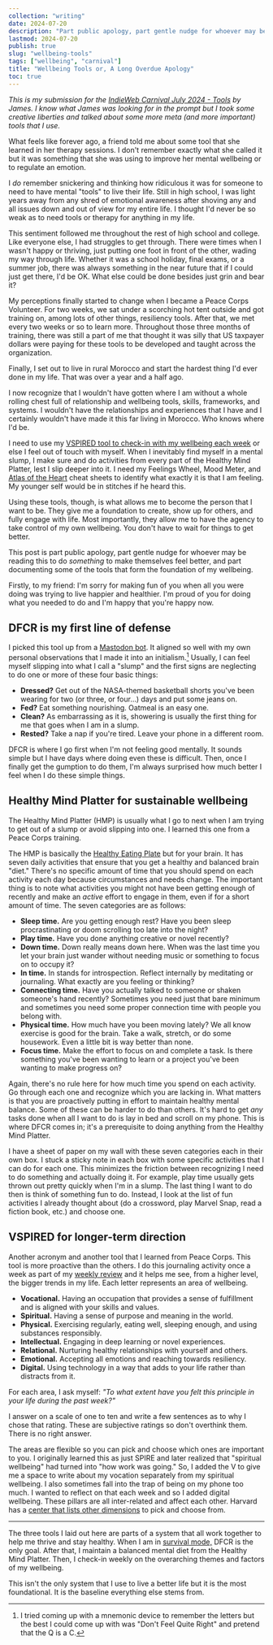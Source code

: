 ```yaml
---
collection: "writing"
date: 2024-07-20
description: "Part public apology, part gentle nudge for whoever may be reading this to do *something* to make themselves feel better, and part documenting some of the tools that form the foundation of my wellbeing."
lastmod: 2024-07-20
publish: true
slug: "wellbeing-tools"
tags: ["wellbeing", "carnival"]
title: "Wellbeing Tools or, A Long Overdue Apology"
toc: true
---
```


_This is my submission for the [IndieWeb Carnival July 2024 - Tools](https://jamesg.blog/2024/07/01/indieweb-carnival-tools/) by James. I know what James was looking for in the prompt but I took some creative liberties and talked about some more meta (and more important) tools that I use._

What feels like forever ago, a friend told me about some tool that she learned in her therapy sessions. I don't remember exactly what she called it but it was something that she was using to improve her mental wellbeing or to regulate an emotion.

I _do_ remember snickering and thinking how ridiculous it was for someone to need to have mental "tools" to live their life. Still in high school, I was light years away from any shred of emotional awareness after shoving any and all issues down and out of view for my entire life. I thought I'd never be so weak as to need tools or therapy for anything in my life.

This sentiment followed me throughout the rest of high school and college. Like everyone else, I had struggles to get through. There were times when I wasn't happy or thriving, just putting one foot in front of the other, wading my way through life. Whether it was a school holiday, final exams, or a summer job, there was always something in the near future that if I could just get there, I'd be OK. What else could be done besides just grin and bear it?

My perceptions finally started to change when I became a Peace Corps Volunteer. For two weeks, we sat under a scorching hot tent outside and got training on, among lots of other things, resiliency tools. After that, we met every two weeks or so to learn more. Throughout those three months of training, there was still a part of me that thought it was silly that US taxpayer dollars were paying for these tools to be developed and taught across the organization.

Finally, I set out to live in rural Morocco and start the hardest thing I'd ever done in my life. That was over a year and a half ago.

I now recognize that I wouldn't have gotten where I am without a whole rolling chest full of relationship and wellbeing tools, skills, frameworks, and systems. I wouldn't have the relationships and experiences that I have and I certainly wouldn't have made it this far living in Morocco. Who knows where I'd be.

I need to use my [VSPIRED tool to check-in with my wellbeing each week](/writing/weekly-review/) or else I feel out of touch with myself. When I inevitably find myself in a mental slump, I make sure and do activities from every part of the Healthy Mind Platter, lest I slip deeper into it. I need my Feelings Wheel, Mood Meter, and [Atlas of the Heart](/books/atlas-of-the-heart/) cheat sheets to identify what exactly it is that I am feeling. My younger self would be in stitches if he heard this.

Using these tools, though, is what allows me to become the person that I want to be. They give me a foundation to create, show up for others, and fully engage with life. Most importantly, they allow me to have the agency to take control of my own wellbeing. You don't have to wait for things to get better.

This post is part public apology, part gentle nudge for whoever may be reading this to do _something_ to make themselves feel better, and part documenting some of the tools that form the foundation of my wellbeing.

Firstly, to my friend: I'm sorry for making fun of you when all you were doing was trying to live happier and healthier. I'm proud of you for doing what you needed to do and I'm happy that you're happy now.

## DFCR is my first line of defense

I picked this tool up from a [Mastodon bot](https://botsin.space/@selfcare). It aligned so well with my own personal observations that I made it into an initialism.[^1] Usually, I can feel myself slipping into what I call a "slump" and the first signs are neglecting to do one or more of these four basic things:

- **Dressed?** Get out of the NASA-themed basketball shorts you've been wearing for two (or three, or four…) days and put some jeans on.
- **Fed?** Eat something nourishing. Oatmeal is an easy one.
- **Clean?** As embarrassing as it is, showering is usually the first thing for me that goes when I am in a slump.
- **Rested?** Take a nap if you're tired. Leave your phone in a different room.

DFCR is where I go first when I'm not feeling good mentally. It sounds simple but I have days where doing even these is difficult. Then, once I finally get the gumption to do them, I'm always surprised how much better I feel when I do these simple things.

## Healthy Mind Platter for sustainable wellbeing

The Healthy Mind Platter (HMP) is usually what I go to next when I am trying to get out of a slump or avoid slipping into one. I learned this one from a Peace Corps training.

The HMP is basically the [Healthy Eating Plate](https://nutritionsource.hsph.harvard.edu/healthy-eating-plate/) but for your brain. It has seven daily activities that ensure that you get a healthy and balanced brain "diet." There's no specific amount of time that you should spend on each activity each day because circumstances and needs change. The important thing is to note what activities you might not have been getting enough of recently and make an _active_ effort to engage in them, even if for a short amount of time. The seven categories are as follows:

- **Sleep time.** Are you getting enough rest? Have you been sleep procrastinating or doom scrolling too late into the night?
- **Play time.** Have you done anything creative or novel recently?
- **Down time.** Down really means down here. When was the last time you let your brain just wander without needing music or something to focus on to occupy it?
- **In time.** In stands for introspection. Reflect internally by meditating or journaling. What exactly are you feeling or thinking?
- **Connecting time.** Have you actually talked to someone or shaken someone's hand recently? Sometimes you need just that bare minimum and sometimes you need some proper connection time with people you belong with.
- **Physical time.** How much have you been moving lately? We all know exercise is good for the brain. Take a walk, stretch, or do some housework. Even a little bit is way better than none.
- **Focus time.** Make the effort to focus on and complete a task. Is there something you've been wanting to learn or a project you've been wanting to make progress on?

Again, there's no rule here for how much time you spend on each activity. Go through each one and recognize which you are lacking in. What matters is that you are proactively putting in effort to maintain healthy mental balance. Some of these can be harder to do than others. It's hard to get _any_ tasks done when all I want to do is lay in bed and scroll on my phone. This is where DFCR comes in; it's a prerequisite to doing anything from the Healthy Mind Platter.

I have a sheet of paper on my wall with these seven categories each in their own box. I stuck a sticky note in each box with some specific activities that I can do for each one. This minimizes the friction between recognizing I need to do something and actually doing it. For example, play time usually gets thrown out pretty quickly when I'm in a slump. The last thing I want to do then is think of something fun to do. Instead, I look at the list of fun activities I already thought about (do a crossword, play Marvel Snap, read a fiction book, etc.) and choose one.

## VSPIRED for longer-term direction

Another acronym and another tool that I learned from Peace Corps. This tool is more proactive than the others. I do this journaling activity once a week as part of my [weekly review](/writing/weekly-review/) and it helps me see, from a higher level, the bigger trends in my life. Each letter represents an area of wellbeing.

- **Vocational.** Having an occupation that provides a sense of fulfillment and is aligned with your skills and values.
- **Spiritual.** Having a sense of purpose and meaning in the world.
- **Physical.** Exercising regularly, eating well, sleeping enough, and using substances responsibly.
- **Intellectual.** Engaging in deep learning or novel experiences.
- **Relational.** Nurturing healthy relationships with yourself and others.
- **Emotional.** Accepting all emotions and reaching towards resiliency.
- **Digital.** Using technology in a way that adds to your life rather than distracts from it.

For each area, I ask myself: _"To what extent have you felt this principle in your life during the past week?"_

I answer on a scale of one to ten and write a few sentences as to why I chose that rating. These are subjective ratings so don't overthink them. There is no right answer.

The areas are flexible so you can pick and choose which ones are important to you. I originally learned this as just SPIRE and later realized that "spiritual wellbeing" had turned into "how work was going." So, I added the V to give me a space to write about my vocation separately from my spiritual wellbeing. I also sometimes fall into the trap of being on my phone too much. I wanted to reflect on that each week and so I added digital wellbeing. These pillars are all inter-related and affect each other. Harvard has a [center that lists other dimensions](https://wellness.huhs.harvard.edu/your-wellbeing) to pick and choose from.

---

The three tools I laid out here are parts of a system that all work together to help me thrive and stay healthy. When I am in [survival mode,](https://anatomy.1651.org/#1460-survival-mode) DFCR is the only goal. After that, I maintain a balanced mental diet from the Healthy Mind Platter. Then, I check-in weekly on the overarching themes and factors of my wellbeing.

This isn't the only system that I use to live a better life but it is the most foundational. It is the baseline everything else stems from.

[^1]: I tried coming up with a mnemonic device to remember the letters but the best I could come up with was "Don't Feel Quite Right" and pretend that the Q is a C.
